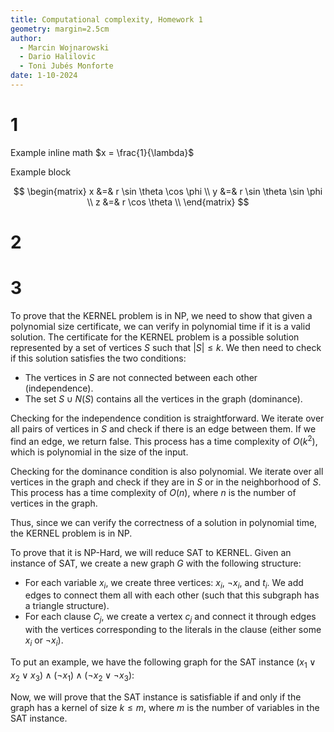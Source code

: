 ```yaml
---
title: Computational complexity, Homework 1
geometry: margin=2.5cm
author:
  - Marcin Wojnarowski
  - Dario Halilovic
  - Toni Jubés Monforte
date: 1-10-2024
---
```


# 1

Example inline math $x = \frac{1}{\lambda}$

Example block

$$
\begin{matrix}
	x &=& r \sin \theta \cos \phi \\
	y &=& r \sin \theta \sin \phi \\
	z &=& r \cos \theta \\
\end{matrix}
$$

# 2

# 3
To prove that the KERNEL problem is in NP, we need to show that given a polynomial size certificate, we can verify in polynomial time if it is a valid solution. The certificate for the KERNEL problem is a possible solution represented by a set of vertices $S$ such that $|S| \leq k$. We then need to check if this solution satisfies the two conditions:
* The vertices in $S$ are not connected between each other (independence).
* The set $S \cup N(S)$ contains all the vertices in the graph (dominance).

Checking for the independence condition is straightforward. We iterate over all pairs of vertices in $S$ and check if there is an edge between them. If we find an edge, we return false. This process has a time complexity of $O(k^2)$, which is polynomial in the size of the input.

Checking for the dominance condition is also polynomial. We iterate over all vertices in the graph and check if they are in $S$ or in the neighborhood of $S$. This process has a time complexity of $O(n)$, where $n$ is the number of vertices in the graph.

Thus, since we can verify the correctness of a solution in polynomial time, the KERNEL problem is in NP.

To prove that it is NP-Hard, we will reduce SAT to KERNEL. Given an instance of SAT, we create a new graph $G$ with the following structure:
* For each variable $x_i$, we create three vertices: $x_i$, $\neg x_i$, and $t_i$. We add edges to connect them all with each other (such that this subgraph has a triangle structure).
* For each clause $C_j$, we create a vertex $c_j$ and connect it through edges with the vertices corresponding to the literals in the clause (either some $x_i$ or $\neg x_i$).

To put an example, we have the following graph for the SAT instance $(x_1 \lor x_2 \lor x_3) \land (\neg x_1) \land (\neg x_2 \lor \neg x_3)$:

Now, we will prove that the SAT instance is satisfiable if and only if the graph has a kernel of size $k \leq m$, where $m$ is the number of variables in the SAT instance.


